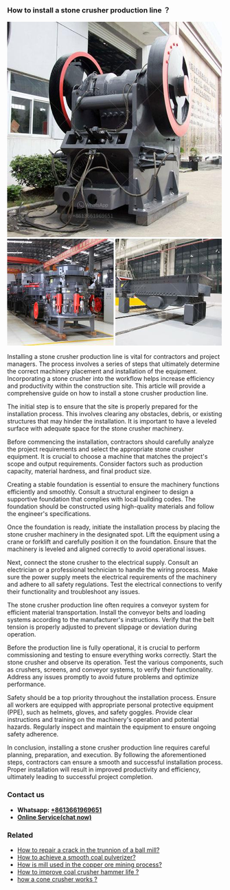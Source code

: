 <h3>How to install a stone crusher production line ？</h3><img src='1701745302.jpg' alt=''><p>Installing a stone crusher production line is vital for contractors and project managers. The process involves a series of steps that ultimately determine the correct machinery placement and installation of the equipment. Incorporating a stone crusher into the workflow helps increase efficiency and productivity within the construction site. This article will provide a comprehensive guide on how to install a stone crusher production line.</p><p>The initial step is to ensure that the site is properly prepared for the installation process. This involves clearing any obstacles, debris, or existing structures that may hinder the installation. It is important to have a leveled surface with adequate space for the stone crusher machinery.</p><p>Before commencing the installation, contractors should carefully analyze the project requirements and select the appropriate stone crusher equipment. It is crucial to choose a machine that matches the project's scope and output requirements. Consider factors such as production capacity, material hardness, and final product size.</p><p>Creating a stable foundation is essential to ensure the machinery functions efficiently and smoothly. Consult a structural engineer to design a supportive foundation that complies with local building codes. The foundation should be constructed using high-quality materials and follow the engineer's specifications.</p><p>Once the foundation is ready, initiate the installation process by placing the stone crusher machinery in the designated spot. Lift the equipment using a crane or forklift and carefully position it on the foundation. Ensure that the machinery is leveled and aligned correctly to avoid operational issues.</p><p>Next, connect the stone crusher to the electrical supply. Consult an electrician or a professional technician to handle the wiring process. Make sure the power supply meets the electrical requirements of the machinery and adhere to all safety regulations. Test the electrical connections to verify their functionality and troubleshoot any issues.</p><p>The stone crusher production line often requires a conveyor system for efficient material transportation. Install the conveyor belts and loading systems according to the manufacturer's instructions. Verify that the belt tension is properly adjusted to prevent slippage or deviation during operation.</p><p>Before the production line is fully operational, it is crucial to perform commissioning and testing to ensure everything works correctly. Start the stone crusher and observe its operation. Test the various components, such as crushers, screens, and conveyor systems, to verify their functionality. Address any issues promptly to avoid future problems and optimize performance.</p><p>Safety should be a top priority throughout the installation process. Ensure all workers are equipped with appropriate personal protective equipment (PPE), such as helmets, gloves, and safety goggles. Provide clear instructions and training on the machinery's operation and potential hazards. Regularly inspect and maintain the equipment to ensure ongoing safety adherence.</p><p>In conclusion, installing a stone crusher production line requires careful planning, preparation, and execution. By following the aforementioned steps, contractors can ensure a smooth and successful installation process. Proper installation will result in improved productivity and efficiency, ultimately leading to successful project completion.</p><h3>Contact us</h3><ul><li><strong>Whatsapp:&nbsp;<a href="https://wa.me/8613661969651">+8613661969651</a></strong></li><li><a href="https://swt.shibang-china.com/?git&amp;zhl&amp;How to install a stone crusher production line ？"><strong>Online Service(chat now)</strong></a></li></ul><h3>Related</h3><ul><li><a href='How to repair a crack in the trunnion of a ball mill.md'>How to repair a crack in the trunnion of a ball mill?</a></li><li><a href='How to achieve a smooth coal pulverizer.md'>How to achieve a smooth coal pulverizer?</a></li><li><a href='How is mill used in the copper ore mining process.md'>How is mill used in the copper ore mining process?</a></li><li><a href='How to improve coal crusher hammer life .md'>How to improve coal crusher hammer life ?</a></li><li><a href='how a cone crusher works .md'>how a cone crusher works ?</a></li></ul>